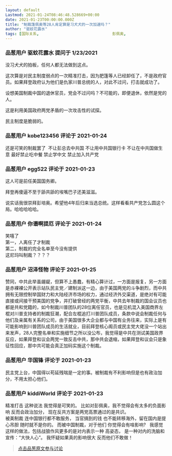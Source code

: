 ```yaml
---
layout: default
Lastmod: 2021-01-24T08:46:48.528669+00:00
date: 2021-01-23T00:00:00.000Z
title: "制裁篷佩奥等28人肯定算是习犬犬的一次加速吗？"
author: "驱蚊花露水"
tags: [国际关系,								彭佩奥,								中美冷战]
---
```



### 品葱用户 **驱蚊花露水** 提问于 1/23/2021
    
没习犬犬的拍板，任何人都无法做到这点。  
  
这次算是对民主制度弱点的一次精准打击，因为肥篷等人已经卸任了，不是政府官员。如果拜登政府认为他们是仇家川普总统的人，对此不过问，打击就成功了。  
  
设想美国制裁中国的退休官员，党会不过问吗？不可能的，即便退休，依然是党的人。  
  
这是利用美国政府两党矛盾的一次攻击性的试探。  
  
民主制度是脆弱的。
    
                

### 品葱用户 **kobe123456** 评论于 2021-01-24
        
还是可笑的制裁罢了  不让彭总去中共国 不让用中共国银行卡 不让在中共国做生意 最好禁止吃中餐 禁止学中文 禁止加入共产党
        
                

### 品葱用户 **egg522** 评论于 2021-01-23
        
这人可是前任美国国务卿。  
  
拜登再傻逼不至于舔共舔的埃嘴巴子还美滋滋。  
  
说实话我很崇拜彭培奥。希望他4年后归来当选总统。这样看看共产党怎么圆这个局。哈哈哈哈哈。
        
                

### 品葱用户 **你谮啊提厄** 评论于 2021-01-24
        
笑嘻了  
第一，人离任了才制裁  
第二，制裁的完全名单至今没有提供  
这尼玛叫制裁？？？？
        
                

### 品葱用户 **沼泽怪物** 评论于 2021-01-25
        
赞同，中共此举虽龌龊，但算不上愚蠢，有精心算计过，一方面是报复，另一方面是赤裸裸公开表示站队民主党／建制派这一边，由于美国两党的斗争剧烈，而中共拥有无限控制举国财力和大陆经济市场的权力，通过经济外交渠道，是绝对有可能直接或间接干预美国的党争，并打破曾经的两党平衡，中共去年制裁的国会议员也都是共和党籍的，如今制裁川普团队的28位离任官员，也是见机混入美国商界左棍对川普支持者的制裁狂潮，配合左棍追打川普团队成员，条款中说会制裁任何与他们及亲属有关系的公司，由于美国很多大企业都与中国有业务往来，实际上是有可能影响到川普团队成员的生活就业，目前拜登核心阁员或民主党大佬没一个站出来发声，28人完整名单和实施细节之所以没公布，我觉得是中共在测试美国政界反应，如果拜登和议会两党一致反击中共，那中共会退缩，如果拜登和议会只是象征性回应，那中共可能会真正加码实施这个制裁。
        
                

### 品葱用户 **华国锋** 评论于 2021-01-23
        
民主党上台，中国得以苟延残喘是一定的事。被制裁有不利影响但是也有政治加分，不用太担心他们。
        
                

### 品葱用户 **kiddiWorld** 评论于 2021-01-23
        
精准打击 这种说法 我觉得是可笑的。 比如对彭佩奥，我不觉得会有太多的负面影响 反而会政治加分， 现在反共方案是两党高票通过的是共识。  
被美制裁 连中国银行都不敢服务， 当官搞到的钱 也不能转移海外，留在国内是提心吊胆 随时就不是你的。 而被中国制裁，对于他们 你觉得会有啥影响?   我感觉这样的做法，包括战狼作风更多的是对内表示一种 高姿态， 是一种对内的洗脑和宣传：“大快人心”。 我怀疑如果真的影响很大 反而他们不敢做！
        
                





> [点击品葱原文参与讨论](https://pincong.rocks/question/35821)

